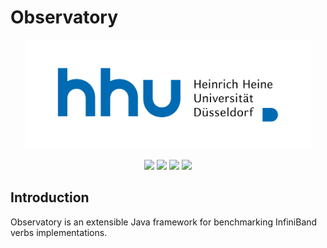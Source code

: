 # Observatory

<p align="center">
  <img src="logo.svg" height=175>
</p>

<p align="center">
  <a href="https://travis-ci.org/hhu-bsinfo/observatory"><img src="https://www.travis-ci.org/hhu-bsinfo/observatory.svg?branch=master"></a>
  <a href="https://openjdk.java.net/projects/jdk8/"><img src="https://img.shields.io/badge/java-8-blue.svg"></a>
  <a href="https://isocpp.org/"><img src="https://img.shields.io/badge/C%2B%2B-11-blue"></a>
  <a href="https://github.com/hhu-bsinfo/observatory/blob/master/LICENSE"><img src="https://img.shields.io/badge/license-GPLv3-orange.svg"></a>
</p>

## Introduction

Observatory is an extensible Java framework for benchmarking InfiniBand verbs implementations.
